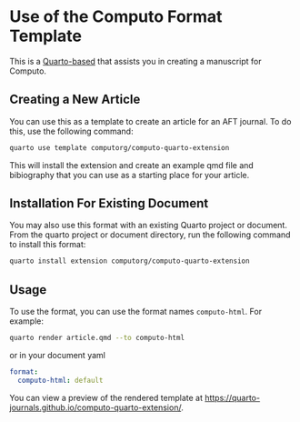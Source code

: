 # Use of the Computo Format Template

This is a [Quarto-based](https://quarto.org) that assists you in creating a manuscript for Computo.

## Creating a New Article

You can use this as a template to create an article for an AFT journal. To do this, use the following command:

```bash
quarto use template computorg/computo-quarto-extension
```

This will install the extension and create an example qmd file and bibiography that you can use as a starting place for your article.

## Installation For Existing Document

You may also use this format with an existing Quarto project or document. From the quarto project or document directory, run the following command to install this format:

```bash
quarto install extension computorg/computo-quarto-extension
```

## Usage

To use the format, you can use the format names `computo-html`. For example:

```bash
quarto render article.qmd --to computo-html
```

or in your document yaml

```yaml
format:
  computo-html: default
```

You can view a preview of the rendered template at <https://quarto-journals.github.io/computo-quarto-extension/>.



